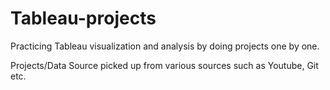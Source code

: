 # Tableau-projects

Practicing Tableau visualization and analysis by doing projects one by one.




Projects/Data Source picked up from various sources such as Youtube, Git etc.
